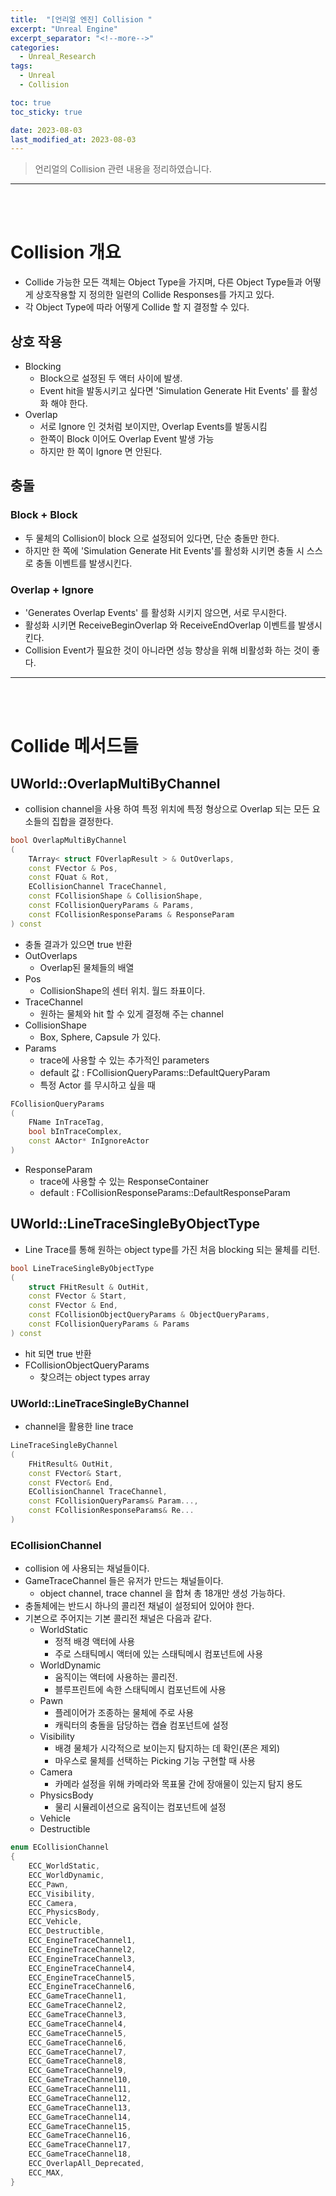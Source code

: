 ```yaml
---
title:  "[언리얼 엔진] Collision "
excerpt: "Unreal Engine"
excerpt_separator: "<!--more-->"
categories:
  - Unreal_Research
tags:
  - Unreal
  - Collision

toc: true
toc_sticky: true

date: 2023-08-03
last_modified_at: 2023-08-03
---
```

> 언리얼의 Collision 관련 내용을 정리하였습니다.

---
<br><br>

# Collision 개요
- Collide 가능한 모든 객체는 Object Type을 가지며, 다른 Object Type들과 어떻게 상호작용할 지 정의한 일련의 Collide Responses를 가지고 있다.
- 각 Object Type에 따라 어떻게 Collide 할 지 결정할 수 있다.

## 상호 작용
- Blocking
	- Block으로 설정된 두 액터 사이에 발생.
	- Event hit을 발동시키고 싶다면 'Simulation Generate Hit Events' 를 활성화 해야 한다.
- Overlap
	- 서로 Ignore 인 것처럼 보이지만, Overlap Events를 발동시킴
	- 한쪽이 Block 이어도 Overlap Event 발생 가능
	- 하지만 한 쪽이 Ignore 면 안된다.

## 충돌
### Block + Block
- 두 물체의 Collision이 block 으로 설정되어 있다면, 단순 충돌만 한다.
- 하지만 한 쪽에 'Simulation Generate Hit Events'를 활성화 시키면 충돌 시 스스로 충돌 이벤트를 발생시킨다.

### Overlap + Ignore
- 'Generates Overlap Events' 를 활성화 시키지 않으면, 서로 무시한다.
- 활성화 시키면 ReceiveBeginOverlap 와 ReceiveEndOverlap 이벤트를 발생시킨다.
- Collision Event가 필요한 것이 아니라면 성능 향상을 위해 비활성화 하는 것이 좋다.

---

<br><br>


# Collide 메서드들
## UWorld::OverlapMultiByChannel
- collision channel을 사용 하여 특정 위치에 특정 형상으로 Overlap 되는 모든 요소들의 집합을 결정한다.  
```cpp
bool OverlapMultiByChannel
(
    TArray< struct FOverlapResult > & OutOverlaps,
    const FVector & Pos,
    const FQuat & Rot,
    ECollisionChannel TraceChannel,
    const FCollisionShape & CollisionShape,
    const FCollisionQueryParams & Params,
    const FCollisionResponseParams & ResponseParam
) const
```

- 충돌 결과가 있으면 true 반환
- OutOverlaps
	- Overlap된 물체들의 배열
- Pos	
	- CollisionShape의 센터 위치. 월드 좌표이다.
- TraceChannel	
	- 원하는 물체와 hit 할 수 있게 결정해 주는 channel
- CollisionShape	
	- Box, Sphere, Capsule 가 있다.
- Params	
	- trace에 사용할 수 있는 추가적인 parameters
	- default 값 : FCollisionQueryParams::DefaultQueryParam
	- 특정 Actor 를 무시하고 싶을 때
```cpp	
FCollisionQueryParams
(
    FName InTraceTag,
    bool bInTraceComplex,
    const AActor* InIgnoreActor
)
```

- ResponseParam	
	- trace에 사용할 수 있는 ResponseContainer
	- default : FCollisionResponseParams::DefaultResponseParam


## UWorld::LineTraceSingleByObjectType
- Line Trace를 통해 원하는 object type를 가진 처음 blocking 되는 물체를 리턴.  
```cpp
bool LineTraceSingleByObjectType
(
    struct FHitResult & OutHit,
    const FVector & Start,
    const FVector & End,
    const FCollisionObjectQueryParams & ObjectQueryParams,
    const FCollisionQueryParams & Params
) const
```

- hit 되면 true 반환
- FCollisionObjectQueryParams
	- 찾으려는 object types array 


### UWorld::LineTraceSingleByChannel
- channel을 활용한 line trace

```cpp
LineTraceSingleByChannel
(
    FHitResult& OutHit,
    const FVector& Start,
    const FVector& End,
    ECollisionChannel TraceChannel,
    const FCollisionQueryParams& Param...,
    const FCollisionResponseParams& Re...
)
```

### ECollisionChannel	
- collision 에 사용되는 채널들이다.
- GameTraceChannel 들은 유저가 만드는 채널들이다.
	- object channel, trace channel 을 합쳐 총 18개만 생성 가능하다.
- 충돌체에는 반드시 하나의 콜리전 채널이 설정되어 있어야 한다.
- 기본으로 주어지는 기본 콜리전 채널은 다음과 같다.
	- WorldStatic
		- 정적 배경 액터에 사용
		- 주로 스태틱메시 액터에 있는 스태틱메시 컴포넌트에 사용
	- WorldDynamic
		- 움직이는 액터에 사용하는 콜리전.
		- 블루프린트에 속한 스태틱메시 컴포넌트에 사용
	- Pawn
		- 플레이어가 조종하는 물체에 주로 사용
		- 캐릭터의 충돌을 담당하는 캡슐 컴포넌트에 설정
	- Visibility
		- 배경 물체가 시각적으로 보이는지 탐지하는 데 확인(폰은 제외)
		- 마우스로 물체를 선택하는 Picking 기능 구현할 때 사용
	- Camera
		- 카메라 설정을 위해 카메라와 목표물 간에 장애물이 있는지 탐지 용도
	- PhysicsBody
		- 물리 시뮬레이션으로 움직이는 컴포넌트에 설정
	- Vehicle
	- Destructible

```cpp
enum ECollisionChannel
{
    ECC_WorldStatic,
    ECC_WorldDynamic,
    ECC_Pawn,
    ECC_Visibility,
    ECC_Camera,
    ECC_PhysicsBody,
    ECC_Vehicle,
    ECC_Destructible,
    ECC_EngineTraceChannel1,
    ECC_EngineTraceChannel2,
    ECC_EngineTraceChannel3,
    ECC_EngineTraceChannel4,
    ECC_EngineTraceChannel5,
    ECC_EngineTraceChannel6,
    ECC_GameTraceChannel1,
    ECC_GameTraceChannel2,
    ECC_GameTraceChannel3,
    ECC_GameTraceChannel4,
    ECC_GameTraceChannel5,
    ECC_GameTraceChannel6,
    ECC_GameTraceChannel7,
    ECC_GameTraceChannel8,
    ECC_GameTraceChannel9,
    ECC_GameTraceChannel10,
    ECC_GameTraceChannel11,
    ECC_GameTraceChannel12,
    ECC_GameTraceChannel13,
    ECC_GameTraceChannel14,
    ECC_GameTraceChannel15,
    ECC_GameTraceChannel16,
    ECC_GameTraceChannel17,
    ECC_GameTraceChannel18,
    ECC_OverlapAll_Deprecated,
    ECC_MAX,
}
```